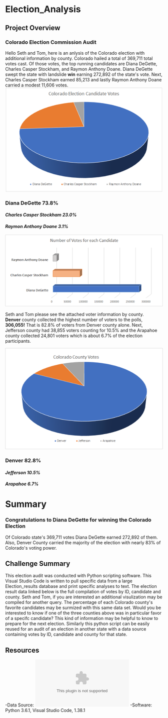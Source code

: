 # Election_Analysis

## Project Overview
### Colorado Election Commission Audit

Hello Seth and Tom, here is an anlysis of the Colorado election with additional information by county.
Colorado hailed a total of 369,711 total votes cast. Of those votes, the top running candidates are  Diana DeGette, Charles Casper Stockham, and Raymon Anthony Doane. Diana DeGette swept the state with landslide **win** earning 272,892 of the state's vote. Next, Charles Casper Stockham earned 85,213 and lastly Raymon Anthony Doane carried a modest 11,606 votes. 
![Candidate_vote_pie](Candidate_vote_pie.png)

### **Diana DeGette    73.8%**
#### *Charles Casper Stockham 23.0%*
#### *Raymon Anthony Doane  3.1%*

![Candidate_vote_chart](Candidate_vote_chart.png)

Seth and Tom please see the attached voter information by county.  
**Denver** county collected the highest number of voters to the polls, **306,055!** That is 82.8% of voters from Denver county alone. Next, Jefferson county had 38,855 voters counting for 10.5% and the Arapahoe county collected 24,801 voters which is about 6.7% of the election participants. 


![County_vote_pie](County_vote_pie.png)
### **Denver    82.8%**
#### *Jefferson 10.5%*
#### *Arapahoe  6.7%*


# Summary
### **Congratulations to Diana DeGette for winning the Colorado Election**

Of Colorado state's 369,711 votes Diana DeGette earned 272,892 of them. Also, Denver County carried the majority of the election with nearly 83% of Colorado's voting power. 


## Challenge Summary
This election audit was conducted with Python scripting software. This Visual Studio Code is written to pull specific data from a large Election_results database and print specific analyses to text. The election result data linked below is the full compilation of votes by ID, candidate and county. Seth and Tom, if you are interested an additional visulization may be compiled for another query. The percentage of each Colorado county's favorite candidates may be surmized with this same data set. Would you be interested to know if one of the three counties above was in particular favor of a specifc candidate? This kind of information may be helpful to know to prepare for the next election. Similarly this python script can be easily reused for an audit of an election in another state with a data source containing votes by ID, candidate and county for that state.
    
## Resources
-Data Source: ![Resources/election_results](Resources/election_results.csv)
-Software: Python 3.6.1, Visual Studio Code, 1.38.1
